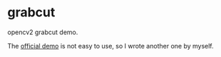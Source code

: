 # grabcut

opencv2 grabcut demo.

The [official demo](https://github.com/opencv/opencv/blob/master/samples/python/grabcut.py)
is not easy to use, so I wrote another one by myself.
